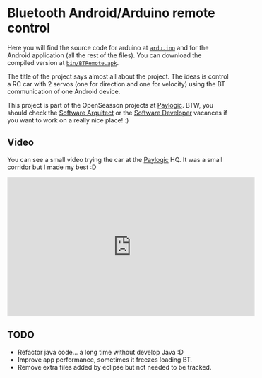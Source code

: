 Bluetooth Android/Arduino remote control
========================================

Here you will find the source code for arduino at
[``ardu.ino``](https://github.com/agonzalezro/BTRemote/blob/master/ardu.ino)
and for the Android application (all the rest of the files). You can download the
compiled version at
[``bin/BTRemote.apk``](https://github.com/agonzalezro/BTRemote/blob/master/bin/BTRemote.apk?raw=true).

The title of the project says almost all about the project. The ideas is
control a RC car with 2 servos (one for direction and one for velocity) using
the BT communication of one Android device.

This project is part of the OpenSeasson projects at
[Paylogic](http://paylogic.nl). BTW, you should check the [Software
Arquitect](http://corporate.paylogic.nl/media/cms_page_media/59/Vacancy-Softwarearchitect_1.pdf)
or the [Software
Developer](http://corporate.paylogic.nl/media/cms_page_media/59/Vacancy-Softwaredeveloper_1.pdf)
vacances if you want to work on a really nice place! :)

Video
-----

You can see a small video trying the car at the [Paylogic](http://paylogic.nl)
HQ. It was a small corridor but I made my best :D

<iframe width="560" height="315" src="http://www.youtube.com/embed/4Az1ovyOVzI"
        frameborder="0" allowfullscreen></iframe>

TODO
----

- Refactor java code... a long time without develop Java :D
- Improve app performance, sometimes it freezes loading BT.
- Remove extra files added by eclipse but not needed to be tracked.
